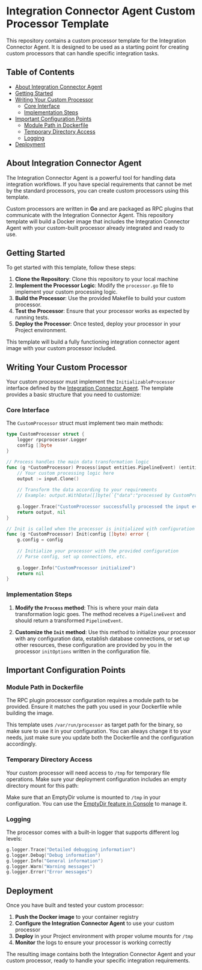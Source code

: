 # Integration Connector Agent Custom Processor Template <!-- omit from toc -->

This repository contains a custom processor template for the Integration Connector Agent. It is designed to be used as a starting point for creating custom processors that can handle specific integration tasks.

## Table of Contents <!-- omit from toc -->

- [About Integration Connector Agent](#about-integration-connector-agent)
- [Getting Started](#getting-started)
- [Writing Your Custom Processor](#writing-your-custom-processor)
  - [Core Interface](#core-interface)
  - [Implementation Steps](#implementation-steps)
- [Important Configuration Points](#important-configuration-points)
  - [Module Path in Dockerfile](#module-path-in-dockerfile)
  - [Temporary Directory Access](#temporary-directory-access)
  - [Logging](#logging)
- [Deployment](#deployment)

## About Integration Connector Agent

The Integration Connector Agent is a powerful tool for handling data integration workflows. If you have special requirements that cannot be met by the standard processors, you can create custom processors using this template.

Custom processors are written in **Go** and are packaged as RPC plugins that communicate with the Integration Connector Agent. This repository template will build a Docker image that includes the Integration Connector Agent with your custom-built processor already integrated and ready to use.

## Getting Started

To get started with this template, follow these steps:

1. **Clone the Repository**: Clone this repository to your local machine
2. **Implement the Processor Logic**: Modify the `processor.go` file to implement your custom processing logic.
3. **Build the Processor**: Use the provided Makefile to build your custom processor.
4. **Test the Processor**: Ensure that your processor works as expected by running tests.
5. **Deploy the Processor**: Once tested, deploy your processor in your Project environment.

This template will build a fully functioning integration connector agent image with your custom processor included.

## Writing Your Custom Processor

Your custom processor must implement the `InitializableProcessor` interface defined by the [Integration Connector Agent](https://github.com/mia-platform/integration-connector-agent/blob/main/entities/processor.go#L26). The template provides a basic structure that you need to customize:

### Core Interface

The `CustomProcessor` struct must implement two main methods:

```go
type CustomProcessor struct {
    logger rpcprocessor.Logger
    config []byte
}

// Process handles the main data transformation logic
func (g *CustomProcessor) Process(input entities.PipelineEvent) (entities.PipelineEvent, error) {
    // Your custom processing logic here
    output := input.Clone()
    
    // Transform the data according to your requirements
    // Example: output.WithData([]byte(`{"data":"processed by CustomProcessor"}`))
    
    g.logger.Trace("CustomProcessor successfully processed the input event")
    return output, nil
}

// Init is called when the processor is initialized with configuration
func (g *CustomProcessor) Init(config []byte) error {
    g.config = config
    
    // Initialize your processor with the provided configuration
    // Parse config, set up connections, etc.
    
    g.logger.Info("CustomProcessor initialized")
    return nil
}
```

### Implementation Steps

1. **Modify the `Process` method**: This is where your main data transformation logic goes. The method receives a `PipelineEvent` and should return a transformed `PipelineEvent`.

2. **Customize the `Init` method**: Use this method to initialize your processor with any configuration data, establish database connections, or set up other resources, these configuration are provided by you in the processor `initOptions` written in the configuration file.

## Important Configuration Points

### Module Path in Dockerfile

The RPC plugin processor configuration requires a module path to be provided. Ensure it matches the path you used in your Dockerfile while building the image.

This template uses `/var/run/processor` as target path for the binary, so make sure to use it in your configuration. You can always change it to your needs, just make sure you update both the Dockerfile and the configuration accordingly.

### Temporary Directory Access

Your custom processor will need access to `/tmp` for temporary file operations. Make sure your deployment configuration includes an empty directory mount for this path:

Make sure that an EmptyDir volume is mounted to `/tmp` in your configuration. You can use the [EmptyDir feature in Console](https://docs.mia-platform.eu/docs/development_suite/api-console/api-design/services#empty-dirs) to manage it.

### Logging

The processor comes with a built-in logger that supports different log levels:

```go
g.logger.Trace("Detailed debugging information")
g.logger.Debug("Debug information")
g.logger.Info("General information")
g.logger.Warn("Warning messages")
g.logger.Error("Error messages")
```

## Deployment

Once you have built and tested your custom processor:

1. **Push the Docker image** to your container registry
2. **Configure the Integration Connector Agent** to use your custom processor
3. **Deploy** in your Project environment with proper volume mounts for `/tmp`
4. **Monitor** the logs to ensure your processor is working correctly

The resulting image contains both the Integration Connector Agent and your custom processor, ready to handle your specific integration requirements.
